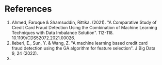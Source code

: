 # References

1. Ahmed, Faroque & Shamsuddin, Rittika. (2021). "A Comparative Study of Credit Card Fraud Detection Using the Combination of Machine Learning Techniques with Data Imbalance Solution". 112-118. 10.1109/CDS52072.2021.00026.
2. Ileberi, E., Sun, Y. & Wang, Z. "A machine learning based credit card fraud detection using the GA algorithm for feature selection". J Big Data 9, 24 (2022).
3. 
